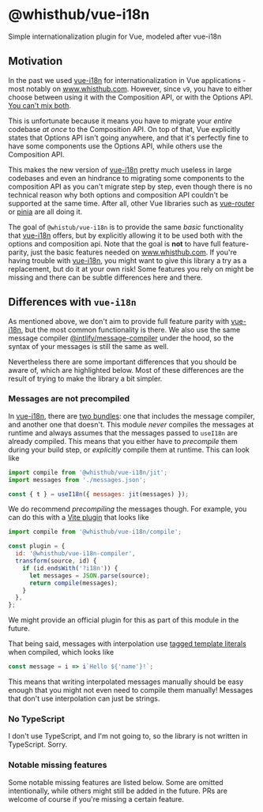 # @whisthub/vue-i18n

Simple internationalization plugin for Vue, modeled after vue-i18n

## Motivation

In the past we used [vue-i18n](https://www.npmjs.com/package/vue-i18n) for internationalization in Vue applications - most notably on www.whisthub.com.
However, since `v9`, you have to either choose between using it with the Composition API, or with the Options API.
[You can't mix both](https://github.com/intlify/vue-i18n/discussions/605).

This is unfortunate because it means you have to migrate your *entire* codebase *at once* to the Composition API.
On top of that, Vue explicitly states that Options API isn't going anywhere, and that it's perfectly fine to have some components use the Options API, while others use the Composition API.

This makes the new version of [vue-i18n](https://www.npmjs.com/package/vue-i18n) pretty much useless in large codebases and even an hindrance to migrating some components to the composition API as you can't migrate step by step, even though there is no technical reason why both options and composition API couldn't be supported at the same time.
After all, other Vue libraries such as [vue-router](https://npmjs.com/package/vue-router) or [pinia](https://www.npmjs.com/package/pinia) are all doing it.

The goal of `@whistub/vue-i18n` is to provide the same *basic* functionality that [vue-i18n](https://www.npmjs.com/package/vue-i18n) offers, but by explicitly allowing it to be used both with the options and composition api.
Note that the goal is **not** to have full feature-parity, just the basic features needed on www.whisthub.com.
If you're having trouble with [vue-i18n](https://www.npmjs.com/package/vue-i18n), you might want to give this library a try as a replacement, but do it at your own risk!
Some features you rely on might be missing and there can be subtle differences here and there.

## Differences with `vue-i18n`

As mentioned above, we don't aim to provide full feature parity with [vue-i18n](https://www.npmjs.com/package/vue-i18n), but the most common functionality is there.
We also use the same message compiler [@intlify/message-compiler](https://www.npmjs.com/package/@intlify/message-compiler) under the hood, so the syntax of your messages is still the same as well.

Nevertheless there are some important differences that you should be aware of, which are highlighted below.
Most of these differences are the result of trying to make the library a bit simpler.

### Messages are not precompiled

In [vue-i18n](https://www.npmjs.com/package/vue-i18n), there are [two bundles](https://vue-i18n.intlify.dev/guide/advanced/optimization): one that includes the message compiler, and another one that doesn't.
This module *never* compiles the messages at runtime and always assumes that the messages passed to `useI18n` are already compiled.
This means that you either have to *precompile* them during your build step, or *explicitly* compile them at runtime.
This can look like

```js
import compile from '@whisthub/vue-i18n/jit';
import messages from './messages.json';

const { t } = useI18n({ messages: jit(messages) });
```

We do recommend *precompiling* the messages though.
For example, you can do this with a [Vite plugin](https://vitejs.dev/guide/api-plugin) that looks like

```js
import compile from '@whisthub/vue-i18n/compile';

const plugin = {
  id: '@whisthub/vue-i18n-compiler',
  transform(source, id) {
    if (id.endsWith('?i18n')) {
      let messages = JSON.parse(source);
      return compile(messages);
    }
  },
};
```

We might provide an official plugin for this as part of this module in the future.


That being said, messages with interpolation use [tagged template literals](https://developer.mozilla.org/en-US/docs/Web/JavaScript/Reference/Template_literals#tagged_templates) when compiled, which looks like
```js
const message = i => i`Hello ${'name'}!`;
```
This means that writing interpolated messages manually should be easy enough that you might not even need to compile them manually!
Messages that don't use interpolation can just be strings.

### No TypeScript

I don't use TypeScript, and I'm not going to, so the library is not written in TypeScript.
Sorry.

### Notable missing features

Some notable missing features are listed below.
Some are omitted intentionally, while others might still be added in the future.
PRs are welcome of course if you're missing a certain feature.
